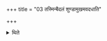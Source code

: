 +++
title = "03 तस्मिन्बैदलं शुण्डामुखमवदधाति"

+++

<details><summary>थिते</summary>

तस्मिन्बैदलं शुण्डामुखमवदधाति ३
</details>
